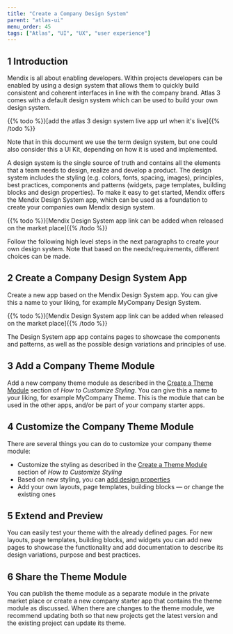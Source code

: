 ```yaml
---
title: "Create a Company Design System"
parent: "atlas-ui"
menu_order: 45
tags: ["Atlas", "UI", "UX", "user experience"]
---
```


## 1 Introduction

Mendix is all about enabling developers. Within projects developers can be enabled by using a design system that allows them to quickly build consistent and coherent interfaces in line with the company brand. Atlas 3 comes with a default design system which can be used to build your own design system.

{{% todo %}}[add the atlas 3 design system live app url when it's live]{{% /todo %}}

Note that in this document we use the term design system, but one could also consider this a UI Kit, depending on how it is used and implemented.

A design system is the single source of truth and contains all the elements that a team needs to design, realize and develop a product. The design system includes the styling (e.g. colors, fonts, spacing, images), principles, best practices, components and patterns (widgets, page templates, building blocks and design properties). To make it easy to get started, Mendix offers the Mendix Design System app, which can be used as a foundation to create your companies own Mendix design system.

{{% todo %}}[Mendix Design System app link can be added when released on the market place]{{% /todo %}}

Follow the following high level steps in the next paragraphs to create your own design system. Note that based on the needs/requirements, different choices can be made.

## 2 Create a Company Design System App

Create a new app based on the Mendix Design System app. You can give this a name to your liking, for example MyCompany Design System.

{{% todo %}}[Mendix Design System app link can be added when released on the market place]{{% /todo %}}

The Design System app app contains pages to showcase the components and patterns, as well as the possible design variations and principles of use.

## 3 Add a Company Theme Module

Add a new company theme module as described in the [Create a Theme Module](customize-styling-new#create-theme-mod) section of *How to Customize Styling*. You can give this a name to your liking, for example MyCompany Theme. This is the module that can be used in the other apps, and/or be part of your company starter apps.

## 4 Customize the Company Theme Module

There are several things you can do to customize your company theme module:

* Customize the styling as described in the [Create a Theme Module](customize-styling-new#create-theme-mod) section of *How to Customize Styling*
* Based on new styling, you can [add design properties](extend-design-properties)
* Add your own layouts, page templates, building blocks — or change the existing ones

## 5 Extend and Preview

You can easily test your theme with the already defined pages. For new layouts, page templates, building blocks, and widgets you can add new pages to showcase the functionality and add documentation to describe its design variations, purpose and best practices.

## 6 Share the Theme Module

You can publish the theme module as a separate module in the private market place or create a new company starter app that contains the theme module as discussed. When there are changes to the theme module, we recommend updating both so that new projects get the latest version and the existing project can update its theme.
